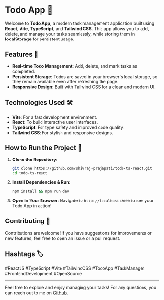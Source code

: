 # Todo App 📝

Welcome to **Todo App**, a modern task management application built using **React**, **Vite**, **TypeScript**, and **Tailwind CSS**. This app allows you to add, delete, and manage your tasks seamlessly, while storing them in **localStorage** for persistent usage.

## Features 🚀
- **Real-time Todo Management**: Add, delete, and mark tasks as completed.
- **Persistent Storage**: Todos are saved in your browser's local storage, so they remain available even after refreshing the page.
- **Responsive Design**: Built with Tailwind CSS for a clean and modern UI.

## Technologies Used 🛠️
- **Vite**: For a fast development environment.
- **React**: To build interactive user interfaces.
- **TypeScript**: For type safety and improved code quality.
- **Tailwind CSS**: For stylish and responsive designs.

## How to Run the Project 🔧
1. **Clone the Repository**:
   ```bash
   git clone https://github.com/shivraj-prajapati/todo-ts-react.git
   cd todo-ts-react
   ```
   
2. **Install Dependencies & Run**:
   ```bash
   npm install && npm run dev
   ```

3. **Open in Your Browser**:
   Navigate to `http://localhost:3000` to see your Todo App in action!

## Contributing 🤝
Contributions are welcome! If you have suggestions for improvements or new features, feel free to open an issue or a pull request.

## Hashtags 🏷️
#ReactJS #TypeScript #Vite #TailwindCSS #TodoApp #TaskManager #FrontendDevelopment #OpenSource

---

Feel free to explore and enjoy managing your tasks! For any questions, you can reach out to me on [GitHub](https://github.com/shivraj-prajapati).
```
